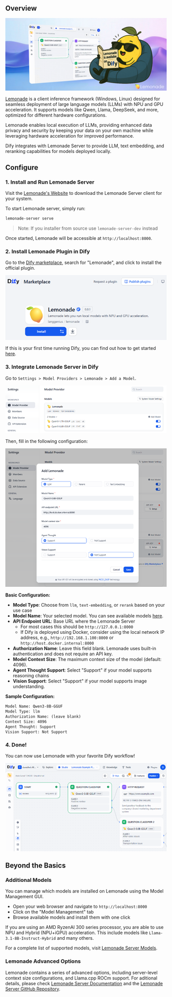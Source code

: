 ## Overview

![](./_assets/lemonade-banner.png)

[Lemonade](https://github.com/lemonade-sdk/lemonade) is a client inference framework (Windows, Linux) designed for seamless deployment of large language models (LLMs) with NPU and GPU acceleration. It supports models like Qwen, Llama, DeepSeek, and more, optimized for different hardware configurations.

Lemonade enables local execution of LLMs, providing enhanced data privacy and security by keeping your data on your own machine while leveraging hardware acceleration for improved performance.

Dify integrates with Lemonade Server to provide LLM, text embedding, and reranking capabilities for models deployed locally.

## Configure

### 1. Install and Run Lemonade Server

Visit the [Lemonade's Website](https://lemonade-server.ai/) to download the Lemonade Server client for your system.

To start Lemonade server, simply run:

```bash
lemonade-server serve
```
> Note: If you installer from source use `lemonade-server-dev` instead

Once started, Lemonade will be accessible at `http://localhost:8000`.


### 2. Install Lemonade Plugin in Dify

Go to the [Dify marketplace](http://localhost/plugins?category=discover), search for "Lemonade", and click to install the official plugin.

![](./_assets/lemonade-01.png)

If this is your first time running Dify, you can find out how to get started [here](https://docs.dify.ai/en/getting-started/install-self-hosted/readme).

### 3. Integrate Lemonade Server in Dify

Go to `Settings > Model Providers > Lemonade > Add a Model`.

![](./_assets/lemonade-02.png)

Then, fill in the following configuration:

![](./_assets/lemonade-03.png)

**Basic Configuration:**
- **Model Type**: Choose from `llm`, `text-embedding`, or `rerank` based on your use case
- **Model Name**: Your selected model. You can see available models [here](https://lemonade-server.ai/docs/server/server_models/).
- **API Endpoint URL**: Base URL where the Lemonade Server
  - For most cases this should be `http://127.0.0.1:8000`
  - If Dify is deployed using Docker, consider using the local network IP address, e.g., `http://192.168.1.100:8000` or `http://host.docker.internal:8000`
- **Authorization Name**: Leave this field blank. Lemonade uses built-in authentication and does not require an API key.
- **Model Context Size**: The maximum context size of the model (default: 4096).
- **Agent Thought Support**: Select "Support" if your model supports reasoning chains
- **Vision Support**: Select "Support" if your model supports image understanding.

**Sample Configuration:**
```
Model Name: Qwen3-8B-GGUF
Model Type: llm
Authorization Name: (leave blank)
Context Size: 4096
Agent Thought: Support
Vision Support: Not Support
```

### 4. Done!
You can now use Lemonade with your favorite Dify workflow!

![](./_assets/lemonade-04.png)

## Beyond the Basics

### Additional Models

You can manage which models are installed on Lemonade using the Model Management GUI.
- Open your web browser and navigate to `http://localhost:8000`
- Click on the "Model Management" tab
- Browse available models and install them with one click

If you are using an AMD RyzenAI 300 series processor, you are able to use NPU and Hybrid (NPU+iGPU) acceleration. This include models like `Llama-3.1-8B-Instruct-Hybrid` and many others.

For a complete list of supported models, visit [Lemonade Server Models](https://lemonade-server.ai/docs/server/server_models/).

### Lemonade Advanced Options

Lemonade contains a series of advanced options, including server-level context size configurations, and Llama.cpp ROCm support. For aditional details, please check [Lemonade Server Documentation](https://lemonade-server.ai/docs/) and the [Lemonade Server GitHub Repository](https://github.com/lemonade-sdk/lemonade).

